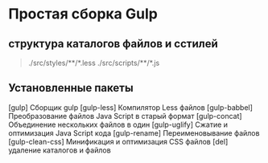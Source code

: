 # Простая сборка Gulp

## структура каталогов файлов и сстилей
>./src/styles/\*\*/\*.less
>./src/scripts/\*\*/\*.js

## Установленные пакеты
[gulp] Сборщик gulp
[gulp-less] Компилятор Less файлов
[gulp-babbel] Преобразование файлов Java Script в старый формат
[gulp-concat] Объединение нескольких файлов в один
[gulp-uglify] Сжатие и оптимизация Java Script кода
[gulp-rename] Переименовывание файлов
[gulp-clean-css] Минификация и оптимизация CSS файлов
[del] удаление каталогов и файлов
